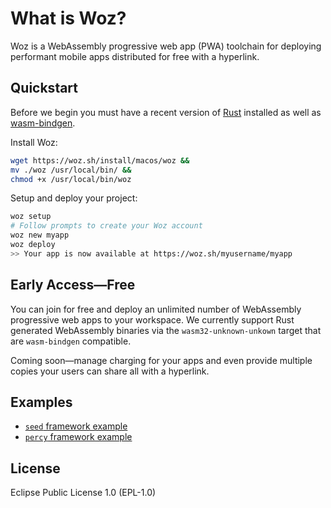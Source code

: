 # What is Woz?

Woz is a WebAssembly progressive web app (PWA) toolchain for deploying performant mobile apps distributed for free with a hyperlink.

## Quickstart

Before we begin you must have a recent version of [Rust](https://www.rust-lang.org) installed as well as [wasm-bindgen](https://github.com/rustwasm/wasm-bindgen).

Install Woz:

```sh
wget https://woz.sh/install/macos/woz &&
mv ./woz /usr/local/bin/ &&
chmod +x /usr/local/bin/woz
```

Setup and deploy your project:

```sh
woz setup
# Follow prompts to create your Woz account
woz new myapp
woz deploy
>> Your app is now available at https://woz.sh/myusername/myapp
```

## Early Access—Free

You can join for free and deploy an unlimited number of WebAssembly progressive web apps to your workspace. We currently support Rust generated WebAssembly binaries via the `wasm32-unknown-unkown` target that are `wasm-bindgen` compatible.

Coming soon—manage charging for your apps and even provide multiple copies your users can share all with a hyperlink.

## Examples

* [`seed` framework example](https://woz.sh/us-west-2:f72ab923-2251-4e0d-925e-f3a4408ec70e/seed/index.html)
* [`percy` framework example](https://woz.sh/us-west-2:f72ab923-2251-4e0d-925e-f3a4408ec70e/percy/index.html)

## License

Eclipse Public License 1.0 (EPL-1.0)
